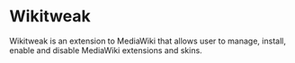 # Wikitweak

Wikitweak is an extension to MediaWiki that allows user to 
manage, install, enable and disable MediaWiki extensions and 
skins.